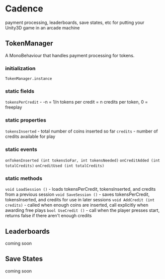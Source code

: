# Cadence
payment processing, leaderboards, save states, etc for putting your Unity3D game in an arcade machine

## TokenManager
A MonoBehaviour that handles payment processing for tokens.

### initialization
`TokenManager.instance`

### static fields
`tokensPerCredit` - -n = 1/n tokens per credit = n credits per token, 0 = freeplay

### static properties
`tokensInserted` - total number of coins inserted so far
`credits` - number of credits available for play

### static events
`onTokenInserted (int tokensSoFar, int tokensNeeded)`
`onCreditAdded (int totalCredits)`
`onCreditUsed (int totalCredits)`

### static methods
`void LoadSession ()` - loads tokensPerCredit, tokensInserted, and credits from a previous session
`void SaveSession ()` - saves tokensPerCredit, tokensInserted, and credits for use in later sessions
`void AddCredit (int credits)` - called when enough coins are inserted, call explicitly when awarding free plays
`bool UseCredit ()` - call when the player presses start, returns false if there aren't enough credits

## Leaderboards
coming soon

## Save States
coming soon